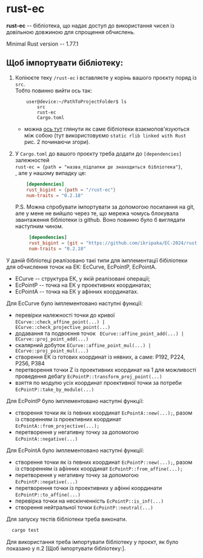# rust-ec

**rust-ec** -- бібліотека, що надає доступ до використання чисел із довільною довжиною для спрощення обчислень.

Minimal Rust version -- 1.77.1

## Щоб імпортувати бібліотеку:
1. Копіюєте теку `/rust-ec` і вставляєте у корінь вашого проєкту поряд із `src`.  <br />
   Тобто повинно вийти ось так:
    ```console
        user@device:~/PathToProjectFolder$ ls
            src
            rust-ec
            Cargo.toml
   ```
    + можна [ось тут](https://blog.pnkfx.org/blog/2022/05/12/linking-rust-crates/) глянути як саме бібліотеки взаємопов'язуються між собою (тут використовуємо `static rlib linked with Rust` рис. 2 починаючи згори).

2. У `Cargo.toml` до вашого проєкту треба додати до `[dependencies]` залежностей <br />`rust-ec = {path = "назва_підпапки де знаходиться бібліотека"}`, <br />, але у нашому випадку це:
    ```TOML
        [dependencies]
        rust_bigint = {path = "/rust-ec"}
        num-traits = "0.2.18"
    ```
   P.S.
   Можна спробувати імпортувати за допомогою посилання на git, але у мене не вийшло через те, що мережа чомусь блокувала звантаження бібліотеки із github.
   Воно повинно було б виглядати наступним чином.
   ```TOML
        [dependencies]
        rust_bigint = {git = "https://github.com/ikripaka/EC-2024/rust-ec"}
        num-traits = "0.2.18"
   ```

У даній бібліотеці реалізовано такі типи для імплементації бібіліотеки для обчислення точок на ЕК: EcCurve, EcPointP, EcPointA.
* ECurve -- структура ЕК, у якій реалізовані операції;
* EcPointP -- точка на ЕК у проективних координатах;
* EcPointA -- точка на ЕК у афінних координатах.

Для EcCurve було імплементовано наступні функції:
* перевірки належності точки до кривої  ``` ECurve::check_affine_point(...) | ECurve::check_projective_point(...) ```
* додавання та подвоєння точок ``` ECurve::affine_point_add(...) | ECurve::proj_point_add(...)```
* скалярний добуток ``` ECurve::affine_point_mul(...) | ECurve::proj_point_mul(...) ```
* створення ЕК із готових координат із нявних, а саме: P192, P224, P256, P384
* перетворення точки Z із проективних координат на 1 для можливості проведення дебагу ``` EcPointP::transform_proj_point(...) ``` 
* взяття по модулю усіх координат проективної точки за потреби ``` EcPointP::take_by_module(...) ```

Для EcPointP було імплементовано наступні функції:
* створення точки як із певних координат ``` EcPointA::new(...); ```, разом із створенням із проективних координат ``` EcPointA::from_projective(...); ```
* перетворення у негативну точку за допомогою ``` EcPointA::negative(...) ```

Для EcPointA було імплементовано наступні функції:
* створення точки як із певних координат ``` EcPointP::new(...); ```, разом із створенням із афінних координат ``` EcPointP::from_affine(...); ```
* перетворення у негативну точку за допомогою ``` EcPointP::negative(...) ```
* перетворення точки із проективних у афінні координати ``` EcPointP::to_affine(...) ```
* перевірка точки на нескінченність ``` EcPointP::is_inf(...) ```
* створення нейтральної точки ``` EcPointP::neutral(...) ```


Для запуску тестів бібліотеки треба виконати.
   ```bash 
     cargo test
   ```
Для використання треба імпортувати бібліотеку у проєкт, як було показано у п.2 [Щоб імпортувати бібліотеку:].
